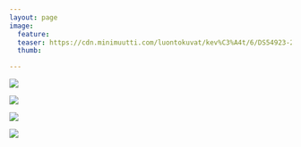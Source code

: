 ```yaml
---
layout: page
image:
  feature:
  teaser: https://cdn.minimuutti.com/luontokuvat/kev%C3%A4t/6/DS54923-245px.jpg
  thumb:

---
```


![](https://cdn.minimuutti.com/luontokuvat/kev%C3%A4t/6/DS54822-800px.jpg)

![](https://cdn.minimuutti.com/luontokuvat/kev%C3%A4t/6/DS54824-800px.jpg)

![](https://cdn.minimuutti.com/luontokuvat/kev%C3%A4t/6/DS54871-800px.jpg)

![](https://cdn.minimuutti.com/luontokuvat/kev%C3%A4t/6/DS54923-800px.jpg)
